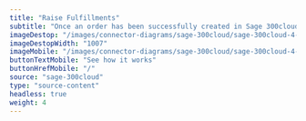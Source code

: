 ```yaml
---
title: "Raise Fulfillments"
subtitle: "Once an order has been successfully created in Sage 300cloud, automatically fulfill your order with one of our fulfillment partners."
imageDestop: "/images/connector-diagrams/sage-300cloud/sage-300cloud-4-desk.svg"
imageDestopWidth: "1007"
imageMobile: "/images/connector-diagrams/sage-300cloud/sage-300cloud-4-mobile.svg"
buttonTextMobile: "See how it works"
buttonHrefMobile: "/" 
source: "sage-300cloud"
type: "source-content"
headless: true
weight: 4
---
```

